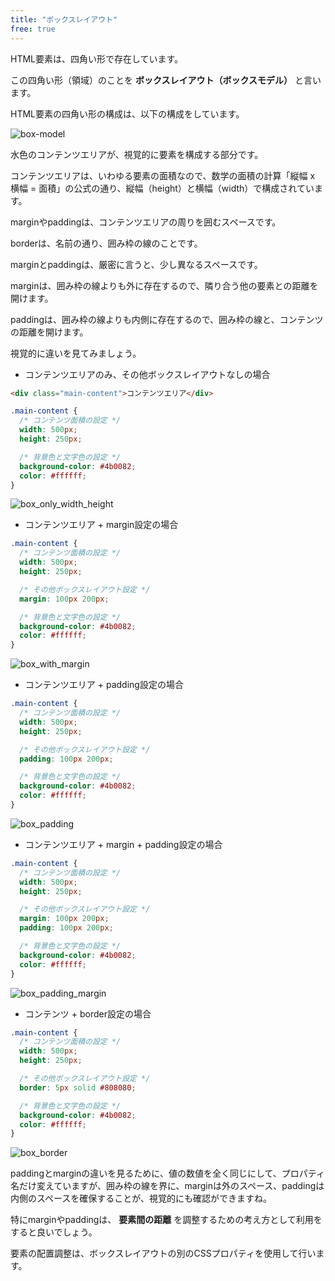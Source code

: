 ```yaml
---
title: "ボックスレイアウト"
free: true
---
```


HTML要素は、四角い形で存在しています。

この四角い形（領域）のことを **ボックスレイアウト（ボックスモデル）** と言います。

HTML要素の四角い形の構成は、以下の構成をしています。

![box-model](https://storage.googleapis.com/zenn-user-upload/s5rxrw6etasclfdiz21j9zan7ip2)

水色のコンテンツエリアが、視覚的に要素を構成する部分です。

コンテンツエリアは、いわゆる要素の面積なので、数学の面積の計算「縦幅 x 横幅 = 面積」の公式の通り、縦幅（height）と横幅（width）で構成されています。

marginやpaddingは、コンテンツエリアの周りを囲むスペースです。

borderは、名前の通り、囲み枠の線のことです。

marginとpaddingは、厳密に言うと、少し異なるスペースです。

marginは、囲み枠の線よりも外に存在するので、隣り合う他の要素との距離を開けます。

paddingは、囲み枠の線よりも内側に存在するので、囲み枠の線と、コンテンツの距離を開けます。

視覚的に違いを見てみましょう。


* コンテンツエリアのみ、その他ボックスレイアウトなしの場合

```html
<div class="main-content">コンテンツエリア</div>
```

```css
.main-content {
  /* コンテンツ面積の設定 */
  width: 500px;
  height: 250px;

  /* 背景色と文字色の設定 */
  background-color: #4b0082;
  color: #ffffff;
}
```

![box_only_width_height](https://storage.googleapis.com/zenn-user-upload/wlyy77wxvl3u69y6lh1vu7id27b8)

* コンテンツエリア + margin設定の場合

```css
.main-content {
  /* コンテンツ面積の設定 */
  width: 500px;
  height: 250px;

  /* その他ボックスレイアウト設定 */
  margin: 100px 200px;

  /* 背景色と文字色の設定 */
  background-color: #4b0082;
  color: #ffffff;
}
```

![box_with_margin](https://storage.googleapis.com/zenn-user-upload/rwtzq1bjv9ct2mhe4n0ojdxvognm)

* コンテンツエリア + padding設定の場合

```css
.main-content {
  /* コンテンツ面積の設定 */
  width: 500px;
  height: 250px;

  /* その他ボックスレイアウト設定 */
  padding: 100px 200px;

  /* 背景色と文字色の設定 */
  background-color: #4b0082;
  color: #ffffff;
}
```

![box_padding](https://storage.googleapis.com/zenn-user-upload/pwgq6t8oa3k229ic1v3bggr5rm8l)

* コンテンツエリア + margin + padding設定の場合

```css
.main-content {
  /* コンテンツ面積の設定 */
  width: 500px;
  height: 250px;

  /* その他ボックスレイアウト設定 */
  margin: 100px 200px;
  padding: 100px 200px;

  /* 背景色と文字色の設定 */
  background-color: #4b0082;
  color: #ffffff;
}
```

![box_padding_margin](https://storage.googleapis.com/zenn-user-upload/6vvei01ije7m4am7d1j21r4hnszo)

* コンテンツ + border設定の場合

```css
.main-content {
  /* コンテンツ面積の設定 */
  width: 500px;
  height: 250px;

  /* その他ボックスレイアウト設定 */
  border: 5px solid #808080;

  /* 背景色と文字色の設定 */
  background-color: #4b0082;
  color: #ffffff;
}
```

![box_border](https://storage.googleapis.com/zenn-user-upload/mt2nvcljeyxbctbf83z0h9ozrv7t)

paddingとmarginの違いを見るために、値の数値を全く同じにして、プロパティ名だけ変えていますが、囲み枠の線を界に、marginは外のスペース、paddingは内側のスペースを確保することが、視覚的にも確認ができますね。

特にmarginやpaddingは、 **要素間の距離** を調整するための考え方として利用をすると良いでしょう。

要素の配置調整は、ボックスレイアウトの別のCSSプロパティを使用して行います。